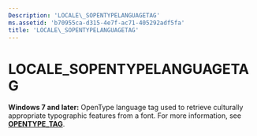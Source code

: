 ```yaml
---
Description: 'LOCALE\_SOPENTYPELANGUAGETAG'
ms.assetid: 'b70955ca-d315-4e7f-ac71-405292adf5fa'
title: 'LOCALE\_SOPENTYPELANGUAGETAG'
---
```


# LOCALE\_SOPENTYPELANGUAGETAG

**Windows 7 and later:** OpenType language tag used to retrieve culturally appropriate typographic features from a font. For more information, see [**OPENTYPE\_TAG**](opentype-tag.md).

 

 



